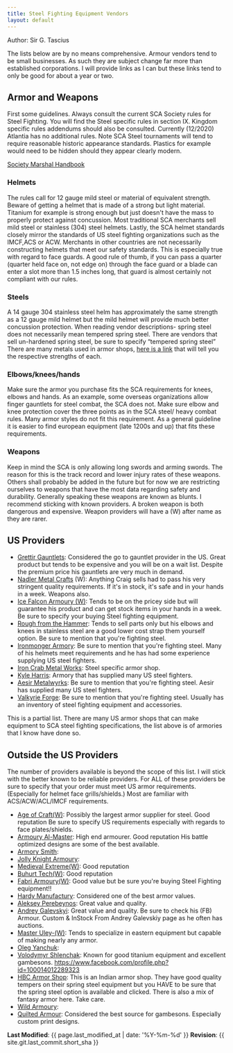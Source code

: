 ```yaml
---
title: Steel Fighting Equipment Vendors
layout: default
---
```


Author: Sir G. Tascius

The lists below are by no means comprehensive. Armour vendors tend to be small businesses. As such they are subject change far more than established corporations. I will provide links as I can but these links tend to only be good for about a year or two. 

## Armor and Weapons 

First some guidelines. Always consult the current SCA Society rules for Steel Fighting. You will find the Steel specific rules in section IX. Kingdom specific rules addendums should also be consulted. Currently (12/2020) Atlantia has no additional rules. Note SCA Steel tournaments will tend to require reasonable historic appearance standards. Plastics for example would need to be hidden should they appear clearly modern. 

[Society Marshal Handbook](https://www.sca.org/wp-content/uploads/2020/01/marshal_handbook.pdf)

### Helmets
The rules call for 12 gauge mild steel or material of equivalent strength. Beware of getting a helmet that is made of a strong but light material. Titanium for example is strong enough but just doesn't have the mass to properly protect against concussion. Most traditional SCA merchants sell mild steel or stainless (304) steel helmets. Lastly, the SCA helmet standards closely mirror the standards of US steel fighting organizations such as the IMCF,ACS or ACW. Merchants in other countries are not necessarily constructing helmets that meet our safety standards. This is especially true with regard to face guards. A good rule of thumb, if you can pass a quarter (quarter held face on, not edge on) through the face guard or a blade can enter a slot more than 1.5 inches long, that guard is almost certainly not compliant with our rules. 

### Steels
A 14 gauge 304 stainless steel helm has approximately the same strength as a 12 gauge mild helmet but the mild helmet will provide much better concussion protection. When reading vendor descriptions- spring steel does not necessarily mean tempered spring steel. There are vendors that sell un-hardened spring steel, be sure to specify “tempered spring steel” There are many metals used in armor shops, [here is a link](http://nadler.us/armour/hardening.html) that will tell you the respective strengths of each. 

### Elbows/knees/hands
Make sure the armor you purchase fits the SCA requirements for knees, elbows and hands. As an example, some overseas organizations allow finger gauntlets for steel combat, the SCA does not. Make sure elbow and knee protection cover the three points as in the SCA steel/ heavy combat rules. Many armor styles do not fit this requirement. As a general guideline it is easier to find european equipment (late 1200s and up) that fits these requirements.

### Weapons
Keep in mind the SCA is only allowing long swords and arming swords. The reason for this is the track record and lower injury rates of these weapons. Others shall probably be added in the future but for now we are restricting ourselves to weapons that have the most data regarding safety and durability. Generally speaking these weapons are known as blunts. I recommend sticking with known providers. A broken weapon is both dangerous and expensive. Weapon providers will have a (W) after name as they are rarer. 

## US Providers 

* [Grettir Gauntlets](https://www.facebook.com/grettir.slow): Considered the go to gauntlet provider in the US. Great product but tends to be expensive and you will be on a wait list. Despite the premium price his gauntlets are very much in demand.
* [Nadler Metal Crafts](https://www.nadlermetalcrafts.com/) (W): Anything Craig sells had to pass his very stringent quality requirements. If it's in stock, it's safe and in your hands in a week. Weapons also.
* [Ice Falcon Armoury (W)](https://www.icefalcon.com/): Tends to be on the pricey side but will guarantee his product and can get stock items in your hands in a week. Be sure to specify your buying Steel fighting equipment. 
* [Rough from the Hammer](https://www.facebook.com/Rough-from-the-Hammer-362237653794369): Tends to sell parts only but his elbows and knees in stainless steel are a good lower cost strap them yourself option. Be sure to mention that you're fighting steel.
* [Ironmonger Armory](https://ironmongerarmory.com/): Be sure to mention that you're fighting steel. Many of his helmets meet requirements and he has had some experience supplying US steel fighters.
* [Iron Crab Metal Works](https://www.facebook.com/watch/ironcrabmetalworks/):  Steel specific armor shop.
* [Kyle Harris](https://www.facebook.com/kyle.harris.737001?fref=gf&dti=2004030089735668): Armory that has supplied many US steel fighters.
* [Aesir Metalwyrks](https://aesirmetalwyrks.com/): Be sure to mention that you're fighting steel. Aesir has supplied many US steel fighters.
* [Valkyrie Forge](https://valkyrieforge.com/): Be sure to mention that you're fighting steel. Usually has an inventory of steel fighting equipment and accessories.

This is a partial list. There are many US armor shops that can make equipment to SCA steel fighting specifications, the list above is of armories that I know have done so. 

## Outside the US Providers 
The number of providers available is beyond the scope of this list. I will stick with the better known to be reliable providers. For ALL of these providers be sure to specify that your order must meet US armor requirements. (Especially for helmet face grills/shields.) Most are familiar with ACS/ACW/ACL/IMCF requirements. 

* [Age of Craft(W)](https://ageofcraft.com/): Possibly the largest armor supplier for steel. Good reputation Be sure to specify US requirements especially with regards to face plates/shields.
* [Armoury Al-Master](https://aldwarf.io.ua/): High end armourer. Good reputation His battle optimized designs are some of the best available.
* [Armory Smith](http://www.armorysmith.com/):
* [Jolly Knight Armoury](https://www.facebook.com/groups/JollyknightArmoury/):
* [Medieval Extreme(W)](https://medievalextreme.com/): Good reputation
* [Buhurt Tech(W)](https://www.buhurttech.com/): Good reputation 
* [Fabri Armoury(W)](http://www.fabri-armorum.com/en/homepage/): Good value but be sure you're buying Steel Fighting equipment!! 
* [Hardy Manufactury](http://www.hardymanufacture.com/): Considered one of the best armor values.  
* [Aleksey Perebeynos](https://www.facebook.com/aleksey.perebeynos):  Great value and quality.
* [Andrey Galevskyi](https://www.facebook.com/andrey.galevskyi): Great value and quality. Be sure to check his (FB) Armour. Custom & InStock From Andrey Galevskiy page as he often has auctions.
* [Master Uley-(W)](https://master-uley.com/): Tends to specialize in eastern equipment but capable of making nearly any armor.
* [Oleg Yanchuk](https://www.facebook.com/oleg.yanchuk.1):
* [Volodymyr Shlenchak](https://www.facebook.com/profile.php?id=100014012289323): Known for good titanium equipment and excellent gambesons. https://www.facebook.com/profile.php?id=100014012289323 
* [HBC Armor Shop](https://hbcarmorshop.com/): This is an Indian armor shop. They have good quality tempers on their spring steel equipment but you HAVE to be sure that the spring steel option is available and clicked. There is also a mix of fantasy armor here. Take care. 
* [Wild Armoury](http://wildarmoury.com/):
* [Quilted Armour](https://www.facebook.com/groups/quiltedarmour/): Considered the best source for gambesons. Especially custom print designs.

**Last Modified**: {{ page.last_modified_at | date: '%Y-%m-%d' }}
**Revision**: {{ site.git.last_commit.short_sha }}
